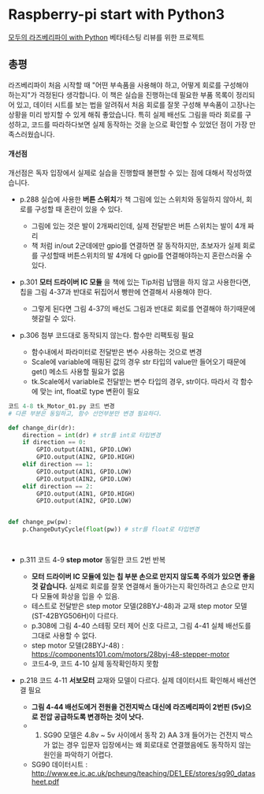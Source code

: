 # Raspberry-pi start with Python3
[모두의 라즈베리파이 with Python](http://www.kyobobook.co.kr/product/detailViewKor.laf?ejkGb=KOR&mallGb=KOR&barcode=9791187345190) 베타테스팅 리뷰를 위한 프로젝트

## 총평
 라즈베리파이 처음 시작할 때 "어떤 부속품을 사용해야 하고, 어떻게 회로를 구성해야 하는지"가 걱정된다 생각합니다.
이 책은 실습을 진행하는데 필요한 부품 목록이 정리되어 있고, 데이터 시트를 보는 법을 알려줘서 처음 회로를 잘못 구성해
부속품이 고장나는 상황을 미리 방지할 수 있게 해줘 좋았습니다.
 특히 실제 배선도 그림을 따라 회로를 구성하고, 코드를 따라하다보면 실제 동작하는 것을 눈으로 확인할 수 있었던 점이
가장 만족스러웠습니다.


#### 개선점
개선점은 독자 입장에서 실제로 실습을 진행할때 불편할 수 있는 점에 대해서 작성하였습니다.

* p.288 실습에 사용한 **버튼 스위치**가 책 그림에 있는 스위치와 동일하지 않아서, 회로를 구성할 때 혼란이 있을 수 있다.
  - 그림에 있는 것은 발이 2개짜리인데, 실제 전달받은 버튼 스위치는 발이 4개 짜리
  - 책 처럼 in/out 2군데에만 gpio를 연결하면 잘 동작하지만, 초보자가 실제 회로를 구성할때 버튼스위치의 발 4개에 다 gpio를
   연결해야하는지 혼란스러울 수 있다.
  
* p.301 **모터 드라이버 IC 모듈** 을 책에 있는 Tip처럼 납땜을 하지 않고 사용한다면, 칩을 그림 4-37과 반대로 뒤집어서 
 빵판에 연결해서 사용해야 한다.
  - 그렇게 된다면 그림 4-37의 배선도 그림과 반대로 회로를 연결해야 하기때문에 헷갈릴 수 있다. 

* p.306 첨부 코드대로 동작되지 않는다. 함수만 리팩토링 필요
  - 함수내에서 파라미터로 전달받은 변수 사용하는 것으로 변경
  - Scale에 variable에 매핑된 값의 경우 str 타입의 value만 들어오기 때문에 get() 메소드 사용할 필요가 없음
  - tk.Scale에서 variable로 전달받는 변수 타입의 경우, str이다. 따라서 각 함수에 맞는 int, float로 type 변환이 필요
```python
코드 4-8 tk_Motor_01.py 코드 변경
# 다른 부분은 동일하고, 함수 선언부분만 변경 필요하다.

def change_dir(dr):
    direction = int(dr) # str를 int로 타입변경
    if direction == 0:
        GPIO.output(AIN1, GPIO.LOW)
        GPIO.output(AIN2, GPIO.HIGH)
    elif direction == 1:
        GPIO.output(AIN1, GPIO.LOW)
        GPIO.output(AIN2, GPIO.LOW)
    elif direction == 2:
        GPIO.output(AIN1, GPIO.HIGH)
        GPIO.output(AIN2, GPIO.LOW)


def change_pw(pw):
    p.ChangeDutyCycle(float(pw)) # str를 float로 타입변경

    
```

* p.311 코드 4-9 **step motor** 동일한 코드 2번 반복
  - **모터 드라이버 IC 모듈에 있는 칩 부분 손으로 만지지 않도록 주의가 있으면 좋을 것 같습니다.** 실제로 회로를 잘못 연결해서
   돌아가는지 확인하려고 손으로 만지다 모듈에 화상을 입을 수 있음.
  - 테스트로 전달받은 step motor 모델(28BYJ-48)과 교재 step motor 모델(ST-42BYG506H)이 다르다.
  - p.308에 그림 4-40 스테핑 모터 제어 신호 다르고, 그림 4-41 실체 배선도를 그대로 사용할 수 없다.
  - step motor 모델(28BYJ-48) : https://components101.com/motors/28byj-48-stepper-motor
  - 코드4-9, 코드 4-10 실제 동작확인하지 못함

* p.218 코드 4-11 **서보모터** 교재와 모델이 다르다. 실제 데이터시트 확인해서 배선연결 필요
  - **그림 4-44 배선도에거 전원을 건전지박스 대신에 라즈베리파이 2번핀 (5v)으로 전압 공급하도록 변경하는 것이 낫다.**
  - 1) SG90 모델은 4.8v ~ 5v 사이에서 동작 2) AA 3개 들어가는 건전지 박스가 없는 경우 입문자 입장에서는 왜 회로대로 연결했음에도
    동작하지 않는 원인을 파악하기 어렵다.
  - SG90 데이터시트 : http://www.ee.ic.ac.uk/pcheung/teaching/DE1_EE/stores/sg90_datasheet.pdf
  